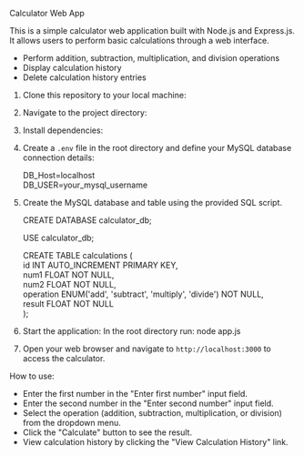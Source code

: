 Calculator Web App

This is a simple calculator web application built with Node.js and Express.js. It allows users to perform basic calculations through a web interface.

- Perform addition, subtraction, multiplication, and division operations
- Display calculation history
- Delete calculation history entries

1. Clone this repository to your local machine:

2. Navigate to the project directory:

3. Install dependencies:

4. Create a `.env` file in the root directory and define your MySQL database connection details:

    DB_Host=localhost</br>
    DB_USER=your_mysql_username


5. Create the MySQL database and table using the provided SQL script.

    CREATE DATABASE calculator_db;

    USE calculator_db;

    CREATE TABLE calculations (</br>
        id INT AUTO_INCREMENT PRIMARY KEY,</br>
        num1 FLOAT NOT NULL,</br>
        num2 FLOAT NOT NULL,</br>
        operation ENUM('add', 'subtract', 'multiply', 'divide') NOT NULL,</br>
        result FLOAT NOT NULL</br>
    );


6. Start the application: In the root directory run: node app.js



7. Open your web browser and navigate to `http://localhost:3000` to access the calculator.

How to use:
- Enter the first number in the "Enter first number" input field.
- Enter the second number in the "Enter second number" input field.
- Select the operation (addition, subtraction, multiplication, or division) from the dropdown menu.
- Click the "Calculate" button to see the result.
- View calculation history by clicking the "View Calculation History" link.


